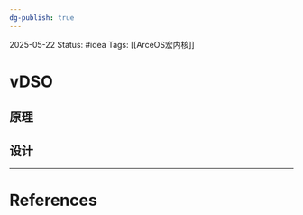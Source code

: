 ```yaml
---
dg-publish: true
---
```

2025-05-22
Status: #idea
Tags: [[ArceOS宏内核]]

# vDSO
## 原理


## 设计


___
# References